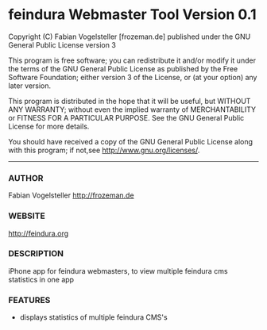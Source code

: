 feindura Webmaster Tool
Version 0.1
==============================================
Copyright (C) Fabian Vogelsteller [frozeman.de]
published under the GNU General Public License version 3

This program is free software;
you can redistribute it and/or modify it under the terms of the GNU General Public License as published by
the Free Software Foundation; either version 3 of the License, or (at your option) any later version.

This program is distributed in the hope that it will be useful, but WITHOUT ANY WARRANTY;
without even the implied warranty of MERCHANTABILITY or FITNESS FOR A PARTICULAR PURPOSE.
See the GNU General Public License for more details.

You should have received a copy of the GNU General Public License along with this program;
if not,see <http://www.gnu.org/licenses/>.
_____________________________________________

### AUTHOR
Fabian Vogelsteller <http://frozeman.de>

### WEBSITE
<http://feindura.org>

### DESCRIPTION
iPhone app for feindura webmasters, to view multiple feindura cms statistics in one app

### FEATURES
* displays statistics of multiple feindura CMS's

